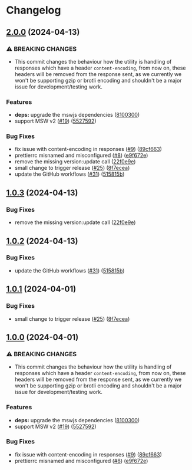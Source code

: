 # Changelog

## [2.0.0](https://github.com/weyert/tapico-msw-webarchive/compare/v1.0.3...v2.0.0) (2024-04-13)


### ⚠ BREAKING CHANGES

* This commit changes the behaviour how the utility is handling of responses which have a header `content-encoding`, from now on, these headers will be removed from the response sent, as we currently we won't be supporting gzip or brotli encoding and shouldn't be a major issue for development/testing work.

### Features

* **deps:** upgrade the mswjs dependencies ([8100300](https://github.com/weyert/tapico-msw-webarchive/commit/81003006d55f6eb754fdf4a5079df309531841f0))
* support MSW v2 ([#19](https://github.com/weyert/tapico-msw-webarchive/issues/19)) ([5527592](https://github.com/weyert/tapico-msw-webarchive/commit/5527592bd76ce2faca5cfb80d2f25e06da639455))


### Bug Fixes

* fix issue with content-encoding in responses ([#9](https://github.com/weyert/tapico-msw-webarchive/issues/9)) ([89cf663](https://github.com/weyert/tapico-msw-webarchive/commit/89cf663a62af1bb3e30e240906997515bad45bde))
* prettierrc misnamed and misconfigured ([#8](https://github.com/weyert/tapico-msw-webarchive/issues/8)) ([e9f672e](https://github.com/weyert/tapico-msw-webarchive/commit/e9f672e5178fd5d31f71b087593cf0900fdb44ed))
* remove the missing version:update call ([22f0e9e](https://github.com/weyert/tapico-msw-webarchive/commit/22f0e9ed4afee233d4a5db5f09b7e1a23019e9d5))
* small change to trigger release ([#25](https://github.com/weyert/tapico-msw-webarchive/issues/25)) ([8f7ecea](https://github.com/weyert/tapico-msw-webarchive/commit/8f7ecea5ce14d32f4357ed765be1dde437b04ea1))
* update the GitHub workflows ([#31](https://github.com/weyert/tapico-msw-webarchive/issues/31)) ([515815b](https://github.com/weyert/tapico-msw-webarchive/commit/515815b9f091a66835c343faeb3edba110e8e9ad))

## [1.0.3](https://github.com/Tapico/tapico-msw-webarchive/compare/v1.0.2...v1.0.3) (2024-04-13)


### Bug Fixes

* remove the missing version:update call ([22f0e9e](https://github.com/Tapico/tapico-msw-webarchive/commit/22f0e9ed4afee233d4a5db5f09b7e1a23019e9d5))

## [1.0.2](https://github.com/Tapico/tapico-msw-webarchive/compare/v1.0.1...v1.0.2) (2024-04-13)


### Bug Fixes

* update the GitHub workflows ([#31](https://github.com/Tapico/tapico-msw-webarchive/issues/31)) ([515815b](https://github.com/Tapico/tapico-msw-webarchive/commit/515815b9f091a66835c343faeb3edba110e8e9ad))

## [1.0.1](https://github.com/Tapico/tapico-msw-webarchive/compare/v1.0.0...v1.0.1) (2024-04-01)


### Bug Fixes

* small change to trigger release ([#25](https://github.com/Tapico/tapico-msw-webarchive/issues/25)) ([8f7ecea](https://github.com/Tapico/tapico-msw-webarchive/commit/8f7ecea5ce14d32f4357ed765be1dde437b04ea1))

## [1.0.0](https://github.com/Tapico/tapico-msw-webarchive/compare/v0.5.0...v1.0.0) (2024-04-01)


### ⚠ BREAKING CHANGES

* This commit changes the behaviour how the utility is handling of responses which have a header `content-encoding`, from now on, these headers will be removed from the response sent, as we currently we won't be supporting gzip or brotli encoding and shouldn't be a major issue for development/testing work.

### Features

* **deps:** upgrade the mswjs dependencies ([8100300](https://github.com/Tapico/tapico-msw-webarchive/commit/81003006d55f6eb754fdf4a5079df309531841f0))
* support MSW v2 ([#19](https://github.com/Tapico/tapico-msw-webarchive/issues/19)) ([5527592](https://github.com/Tapico/tapico-msw-webarchive/commit/5527592bd76ce2faca5cfb80d2f25e06da639455))


### Bug Fixes

* fix issue with content-encoding in responses ([#9](https://github.com/Tapico/tapico-msw-webarchive/issues/9)) ([89cf663](https://github.com/Tapico/tapico-msw-webarchive/commit/89cf663a62af1bb3e30e240906997515bad45bde))
* prettierrc misnamed and misconfigured ([#8](https://github.com/Tapico/tapico-msw-webarchive/issues/8)) ([e9f672e](https://github.com/Tapico/tapico-msw-webarchive/commit/e9f672e5178fd5d31f71b087593cf0900fdb44ed))
